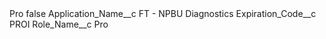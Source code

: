 <?xml version="1.0" encoding="UTF-8"?>
<CustomMetadata xmlns="http://soap.sforce.com/2006/04/metadata" xmlns:xsi="http://www.w3.org/2001/XMLSchema-instance" xmlns:xsd="http://www.w3.org/2001/XMLSchema">
    <label>Pro</label>
    <protected>false</protected>
    <values>
        <field>Application_Name__c</field>
        <value xsi:type="xsd:string">FT - NPBU Diagnostics</value>
    </values>
    <values>
        <field>Expiration_Code__c</field>
        <value xsi:type="xsd:string">PROI</value>
    </values>
    <values>
        <field>Role_Name__c</field>
        <value xsi:type="xsd:string">Pro</value>
    </values>
</CustomMetadata>
